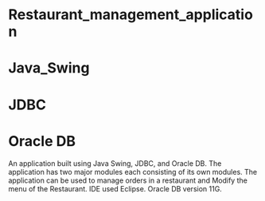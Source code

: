 # Restaurant_management_application
# Java_Swing
# JDBC
# Oracle DB
An application built using Java Swing, JDBC, and Oracle DB. The application has two major modules each consisting of its own modules.
The application can be used to manage orders in a restaurant and Modify the menu of the Restaurant.
IDE used Eclipse.
Oracle DB version 11G.

